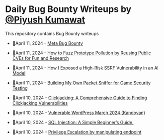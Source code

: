 # Daily Bug Bounty Writeups by [@Piyush Kumawat](https://twitter.com/piyush_supiy) 
This repository contains Bug Bounty writeups

<!-- BLOG-POST-LIST:START -->
 - 💯April 11, 2024 - [Meta Bug Bounty](https://bevijaygupta.medium.com/meta-bug-bounty-cc842ca0f614?source=rss------bug_bounty-5) 

 - 💯April 11, 2024 - [How to Fuzz Prototype Pollution by Reusing Public CVEs for Fun and Research](https://medium.com/@zpbrent/how-to-fuzz-prototype-pollution-by-reusing-public-cves-for-fun-and-research-40891013bf0b?source=rss------bug_bounty-5) 

 - 💯April 11, 2024 - [How I Exposed a High-Risk SSRF Vulnerability in an AI Model](https://medium.com/@xiaodongsec/how-i-exposed-a-high-risk-ssrf-vulnerability-in-an-ai-model-e40d6f96a5e1?source=rss------bug_bounty-5) 

 - 💯April 11, 2024 - [Building My Own Packet Sniffer for Game Security Testing](https://medium.com/@yannik603/building-my-own-packet-sniffer-for-game-security-testing-8baf58a94d0c?source=rss------bug_bounty-5) 

 - 💯April 10, 2024 - [Clickjacking: A Comprehensive Guide to Finding Clickjacking Vulnerabilities](https://cyberw1ng.medium.com/clickjacking-a-comprehensive-guide-to-finding-clickjacking-vulnerabilities-3f51d8e63a41?source=rss------bug_bounty-5) 

 - 💯April 10, 2024 - [Vulnerable WordPress March 2024 &lpar;Kandovan&rpar;](https://medium.com/@onhexgroup/vulnerable-wordpress-march-2024-kandovan-24103451060b?source=rss------bug_bounty-5) 

 - 💯April 10, 2024 - [SQL Injection: A Simple Beginner’s Guide.](https://ishengoma.medium.com/sql-injection-a-simple-beginners-guide-58d237ff18da?source=rss------bug_bounty-5) 

 - 💯April 10, 2024 - [Privilege Escalation by manipulating endpoint](https://medium.com/@vijayrockstar.verma5/privilege-escalation-by-manipulating-endpoint-10feb974bab5?source=rss------bug_bounty-5) 
<!-- BLOG-POST-LIST:END -->
